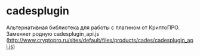 # cadesplugin
Альтернативная библиотека для работы с плагином от КриптоПРО.
Заменяет родную cadesplugin_api.js (http://www.cryptopro.ru/sites/default/files/products/cades/cadesplugin_api.js)
